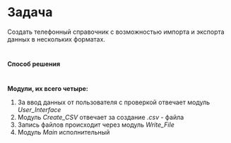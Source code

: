 **Задача**
=
Создать телефонный справочник с возможностью импорта и экспорта данных в нескольких форматах.
#



**Способ решения**
#
**Модули, их всего четыре:**
1. За ввод данных от пользователя с проверкой отвечает модуль  *User_Interface*
2. Модуль *Create_CSV* отвечает за создание *.csv* - файла
3. Запись файлов происходит через модуль *Write_File*
4. Модуль *Main* исполнительный

